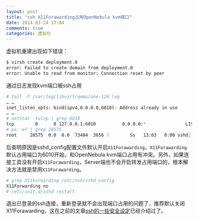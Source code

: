 ```yaml
---
layout: post
title: "ssh X11Forawarding占用OpenNebula kvm端口"
date: 2014-03-24 17:04
comments: true
categories: 虚拟化
---
```


虚拟机重建出现如下错误：
``` bash
$ virsh create deployment.0
error: Failed to create domain from deployment.0
error: Unable to read from monitor: Connection reset by peer
```

	
通过日志发现kvm端口被ssh占用
``` bash
# tail -f /var/log/libvirt/qemu/one-120.log
… …
inet_listen_opts: bind(ipv4,0.0.0.0,6010): Address already in use
… …
# netstat -tulnp | grep 6010
tcp        0      0 127.0.0.1:6010          0.0.0.0:*               LISTEN      28575/5
# ps -ef | grep 28575
root     28575  0.0  0.0  73484  3656 ?        Ss   13:03   0:00 sshd: root@pts/5
```
	
后查明原因是sshd_config配置文件默认开启`X11Forawarding`，`X11Forawarding`默认占用端口为6010开始，和OpenNebula kvm端口占用有冲突。另外，如果连接工具没有开启`X11Forawarding`，Server端也不会开启转发占用端口的，根本解决方法就是禁用`X11Forawarding`。

``` bash
# grep X11Forwarding /etc/ssh/sshd_config 
X11Forwarding no
# /etc/init.d/sshd restart
```

退出已登录的ssh连接，重新登录就不会出现端口占用的问题了，推荐默认关闭X11Forawarding，这在之前的文章[ssh的一些安全设定](http://kumu-linux.github.io/blog/2013/09/26/ssh-safe/)已经介绍过了。
